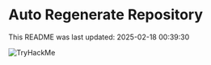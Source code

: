 # Auto Regenerate Repository

This README was last updated: 2025-02-18 00:39:30

 ![TryHackMe](https://tryhackme.com/badge/533634)